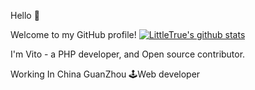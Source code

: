 Hello 👋

Welcome to my GitHub profile!  [![LittleTrue's github stats](https://github-readme-stats.vercel.app/api?username=LittleTrue)](https://github.com/anuraghazra/github-readme-stats)

I'm Vito - a PHP developer, and Open source contributor. 

Working In China GuanZhou 🕹Web developer 
